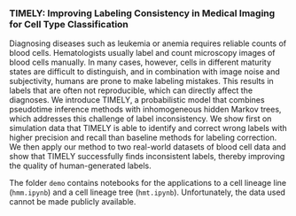 ### TIMELY: Improving Labeling Consistency in Medical Imaging for Cell Type Classification

Diagnosing diseases such as leukemia or anemia requires reliable counts of blood cells. Hematologists usually label and count microscopy images of blood cells manually. In many cases, however, cells in different maturity states are difficult to distinguish, and in combination with image noise and subjectivity, humans are prone to make labeling mistakes. This results in labels that are often not reproducible, which can directly affect the diagnoses. We introduce TIMELY, a probabilistic model that combines pseudotime inference methods with inhomogeneous hidden Markov trees, which addresses this challenge of label inconsistency. 
We show first on simulation data that TIMELY is able to identify and correct wrong labels with higher precision and recall than baseline methods for labeling correction. We then apply our method to two real-world datasets of blood cell data and show that TIMELY successfully finds inconsistent labels, thereby improving the quality of human-generated labels.

The folder `demo` contains notebooks for the applications to a cell lineage line (`hmm.ipynb`) and a cell lineage tree (`hmt.ipynb`).
Unfortunately, the data used cannot be made publicly available.
